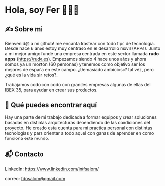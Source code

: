 # Hola, soy Fer 👋👨‍💻

## ✍️ Sobre mi

Bienvenid@ a mi github! me encanta trastear con todo tipo de tecnología. Desde hace 6 años estoy muy centrado en el desarrollo móvil (APPs).
Junto a mi mejor amigo fundé una empresa centrada en este sector llamada **rudo apps** (https://rudo.es). Empezamos siendo 4 hace unos años y ahora somos ya un montón (60 personas) y tenemos como objetivo ser los mejores de españa en este campo. ¿Demasiado ambicioso? tal véz, pero ¿qué es la vida sin retos?. 

Trabajamos codo con codo con grandes empresas algunas de ellas del IBEX 35, para ayudar en crear sus productos.

## 👀 Qué puedes encontrar aquí

Hay una parte de mi trabajo dedicada a formar equipos y crear soluciones basadas en distintas arquitecturas dependiendo de las condiciones del proyecto. He creado esta cuenta para mi practica personal con distintas tecnologías y para orientar a todo aquel con ganas de aprender en como funciona este mundo. 

## 📬 Contacto

LinkedIn: https://www.linkedin.com/in/fsalom/

correo: fdosalom@gmail.com

